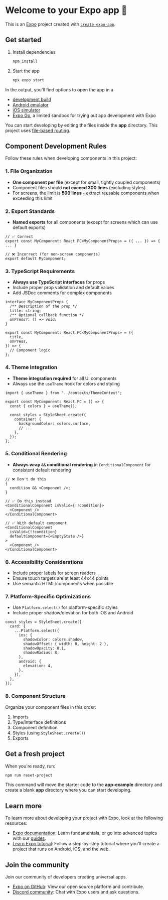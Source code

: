# Welcome to your Expo app 👋

This is an [Expo](https://expo.dev) project created with [`create-expo-app`](https://www.npmjs.com/package/create-expo-app).

## Get started

1. Install dependencies

   ```bash
   npm install
   ```

2. Start the app

   ```bash
   npx expo start
   ```

In the output, you'll find options to open the app in a

- [development build](https://docs.expo.dev/develop/development-builds/introduction/)
- [Android emulator](https://docs.expo.dev/workflow/android-studio-emulator/)
- [iOS simulator](https://docs.expo.dev/workflow/ios-simulator/)
- [Expo Go](https://expo.dev/go), a limited sandbox for trying out app development with Expo

You can start developing by editing the files inside the **app** directory. This project uses [file-based routing](https://docs.expo.dev/router/introduction).

## Component Development Rules

Follow these rules when developing components in this project:

### 1. File Organization

- **One component per file** (except for small, tightly coupled components)
- Component files should **not exceed 300 lines** (excluding styles)
- For screens, the limit is **500 lines** - extract reusable components when exceeding this limit

### 2. Export Standards

- **Named exports** for all components (except for screens which can use default exports)

```tsx
// ✅ Correct
export const MyComponent: React.FC<MyComponentProps> = ({ ... }) => { ... }

// ❌ Incorrect (for non-screen components)
export default MyComponent;
```

### 3. TypeScript Requirements

- **Always use TypeScript interfaces** for props
- Include proper prop validation and default values
- Add JSDoc comments for complex components

```tsx
interface MyComponentProps {
  /** Description of the prop */
  title: string;
  /** Optional callback function */
  onPress?: () => void;
}

export const MyComponent: React.FC<MyComponentProps> = ({
  title,
  onPress,
}) => {
  // Component logic
};
```

### 4. Theme Integration

- **Theme integration required** for all UI components
- Always use the `useTheme` hook for colors and styling

```tsx
import { useTheme } from "../contexts/ThemeContext";

export const MyComponent: React.FC = () => {
  const { colors } = useTheme();

  const styles = StyleSheet.create({
    container: {
      backgroundColor: colors.surface,
      // ...
    },
  });
};
```

### 5. Conditional Rendering

- **Always wrap `&&` conditional rendering** in `ConditionalComponent` for consistent default rendering

```tsx
// ❌ Don't do this
{
  condition && <Component />;
}

// ✅ Do this instead
<ConditionalComponent isValid={!!condition}>
  <Component />
</ConditionalComponent>

// ✅ With default component
<ConditionalComponent
  isValid={!!condition}
  defaultComponent={<EmptyState />}
>
  <Component />
</ConditionalComponent>
```

### 6. Accessibility Considerations

- Include proper labels for screen readers
- Ensure touch targets are at least 44x44 points
- Use semantic HTML/components when possible

### 7. Platform-Specific Optimizations

- Use `Platform.select()` for platform-specific styles
- Include proper shadow/elevation for both iOS and Android

```tsx
const styles = StyleSheet.create({
  card: {
    ...Platform.select({
      ios: {
        shadowColor: colors.shadow,
        shadowOffset: { width: 0, height: 2 },
        shadowOpacity: 0.1,
        shadowRadius: 8,
      },
      android: {
        elevation: 4,
      },
    }),
  },
});
```

### 8. Component Structure

Organize your component files in this order:

1. Imports
2. Type/Interface definitions
3. Component definition
4. Styles (using `StyleSheet.create()`)
5. Exports

## Get a fresh project

When you're ready, run:

```bash
npm run reset-project
```

This command will move the starter code to the **app-example** directory and create a blank **app** directory where you can start developing.

## Learn more

To learn more about developing your project with Expo, look at the following resources:

- [Expo documentation](https://docs.expo.dev/): Learn fundamentals, or go into advanced topics with our [guides](https://docs.expo.dev/guides).
- [Learn Expo tutorial](https://docs.expo.dev/tutorial/introduction/): Follow a step-by-step tutorial where you'll create a project that runs on Android, iOS, and the web.

## Join the community

Join our community of developers creating universal apps.

- [Expo on GitHub](https://github.com/expo/expo): View our open source platform and contribute.
- [Discord community](https://chat.expo.dev): Chat with Expo users and ask questions.
